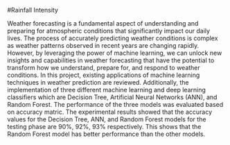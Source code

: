 #Rainfall Intensity

Weather forecasting is a fundamental aspect of understanding and preparing for atmospheric conditions that significantly impact our daily lives. The process of accurately predicting weather conditions is complex as weather patterns observed in recent years are changing rapidly. However, by leveraging the power of machine learning, we can unlock new insights and capabilities in weather forecasting that have the potential to transform how we understand, prepare for, and respond to weather conditions. In this project, existing applications of machine learning techniques in weather prediction are reviewed. Additionally, the implementation of three different machine learning and deep learning classifiers which are Decision Tree, Artificial Neural Networks (ANN), and Random Forest. The performance of the three models was evaluated based on accuracy matric. The experimental results showed that the accuracy values for the Decision Tree, ANN, and Random Forest models for the testing phase are 90%, 92%, 93% respectively. This shows that the Random Forest model has better performance than the other models.
